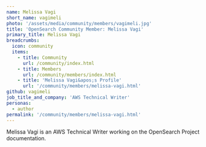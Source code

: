 ```yaml
---
name: Melissa Vagi
short_name: vagimeli
photo: '/assets/media/community/members/vagimeli.jpg'
title: 'OpenSearch Community Member: Melissa Vagi'
primary_title: Melissa Vagi
breadcrumbs:
  icon: community
  items:
    - title: Community
      url: /community/index.html
    - title: Members
      url: /community/members/index.html
    - title: 'Melissa Vagi&apos;s Profile'
      url: '/community/members/melissa-vagi.html'
github: vagimeli
job_title_and_company: 'AWS Technical Writer'
personas:
  - author
permalink: '/community/members/melissa-vagi.html'
---
```


Melissa Vagi is an AWS Technical Writer working on the OpenSearch Project documentation.